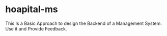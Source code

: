 # hoapital-ms
This Is a Basic Approach to design the Backend of a Management System.
Use it and Provide Feedback.

